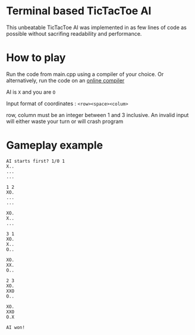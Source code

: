 # Terminal based TicTacToe AI
This unbeatable TicTacToe AI was implemented in as few lines of code as possible without sacrifing readability and performance.
# How to play #
Run the code from main.cpp using a compiler of your choice. Or alternatively, run the code on an [online compiler](https://www.onlinegdb.com/online_c++_compiler)

AI is `X` and you are `O`

Input format of coordinates : `<row><space><colum>`

row, column must be an integer between 1 and 3 inclusive. An invalid input will either waste your turn or will crash program
# Gameplay example #
```
AI starts first? 1/0 1
X..
...
...

1 2
XO.
...
...

XO.
X..
...

3 1
XO.
X..
O..

XO.
XX.
O..

2 3
XO.
XXO
O..

XO.
XXO
O.X

AI won!

```

